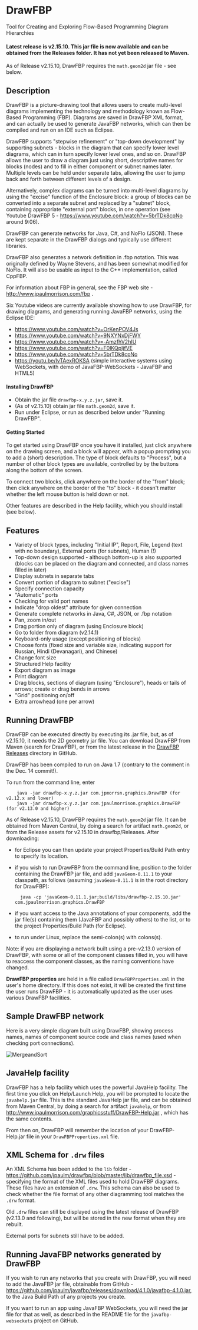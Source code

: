 DrawFBP
=======

Tool for Creating and Exploring Flow-Based Programming Diagram Hierarchies

#### Latest release is v2.15.10.  This jar file is now available and can be obtained from the Releases folder.  It has not yet been released to Maven.

As of Release v2.15.10, DrawFBP requires the `math.geom2d` jar file - see below.

Description
-----------

DrawFBP is a picture-drawing tool that allows users to create multi-level diagrams implementing the technology and methodology known as Flow-Based Programming (FBP).  Diagrams are saved in DrawFBP XML format, and can actually be used to generate JavaFBP networks, which can then be compiled and run on an IDE such as Eclipse.

DrawFBP supports "stepwise refinement" or "top-down development" by supporting subnets - blocks in the diagram that can specify lower level diagrams, which can in turn specify lower level ones, and so on.  DrawFBP allows the user to draw a diagram just using short, descriptive names for blocks (nodes) and to fill in either component or subnet names later.  Multiple levels can be held under separate tabs, allowing the user to jump back and forth between different levels of a design.

Alternatively, complex diagrams can be turned into multi-level diagrams by using the "excise" function of the Enclosure block: a group of blocks can be converted into a separate subnet and replaced by a "subnet" block, containing appropriate "external port" blocks, in one operation (see Youtube DrawFBP 5 - https://www.youtube.com/watch?v=5brTDk8cpNo around 9:06).  

DrawFBP can generate networks for Java, C#, and NoFlo (JSON).  These are kept separate in the DrawFBP dialogs and typically use different libraries.

DrawFBP also generates a network definition in .fbp notation.  This was originally defined by Wayne Stevens, and has been somewhat modified for NoFlo.  It will also be usable as input to the C++ implementation, called CppFBP. 

For information about FBP in general, see the FBP web site - http://www.jpaulmorrison.com/fbp . 

Six Youtube videos are currently available showing how to use DrawFBP, for drawing diagrams, and generating running JavaFBP networks, using the Eclipse IDE:

- https://www.youtube.com/watch?v=OrKenPOV4Js
- https://www.youtube.com/watch?v=9NXYNxDjFWY
- https://www.youtube.com/watch?v=-AmzfhV2hIU
- https://www.youtube.com/watch?v=F0lKQpIjfVE
- https://www.youtube.com/watch?v=5brTDk8cpNo
- https://youtu.be/IvTAexROKSA  (simple interactive systems using WebSockets, with demo of JavaFBP-WebSockets - JavaFBP and HTML5)

#### Installing DrawFBP

- Obtain the jar file `drawfbp-x.y.z.jar`, save it.
- (As of v2.15.10) obtain jar file `math.geom2d`, save it.
- Run under Eclipse, or run as described below under "Running DrawFBP".

#### Getting Started

To get started using DrawFBP once you have it installed, just click anywhere on the drawing screen, and a block will appear, with a popup prompting you to add a (short) description.  The type of block defaults to "Process", but a number of other block types are available, controlled by by the buttons along the bottom of the screen.

To connect two blocks, click anywhere on the border of the "from" block; then click anywhere on the border of the "to" block - it doesn't matter whether the left mouse button is held down or not. 

Other features are described in the Help facility, which you should install (see below).


Features
----

- Variety of block types, including "Initial IP", Report, File, Legend (text with no boundary), External ports (for subnets), Human (!)
- Top-down design supported - although bottom-up is also supported (blocks can be placed on the diagram and connected, and class names filled in later)
- Display subnets in separate tabs
- Convert portion of diagram to subnet ("excise")
- Specify connection capacity
- "Automatic" ports
- Checking for valid port names
- Indicate "drop oldest" attribute for given connection
- Generate complete networks in Java, C#, JSON, or .fbp notation
- Pan, zoom in/out
- Drag portion only of diagram (using Enclosure block)
- Go to folder from diagram (v2.14.1)
- Keyboard-only usage (except positioning of blocks)
- Choose fonts (fixed size and variable size, indicating support for Russian, Hindi (Devanagari), and Chinese)
- Change font size 
- Structured Help facility
- Export diagram as image
- Print diagram
- Drag blocks, sections of diagram (using "Enclosure"), heads or tails of arrows; create or drag bends in arrows
- "Grid" positioning on/off
- Extra arrowhead (one per arrow)


Running DrawFBP
----

DrawFBP can be executed directly by executing its .jar file, but, as of v2.15.10, it needs the 2D geometry jar file.  You can download DrawFBP from Maven (search for DrawFBP), or from the latest release in the <a href="https://github.com/jpaulm/drawfbp/releases">DrawFBP Releases</a> directory in GitHub. 

DrawFBP has been compiled to run on Java 1.7 (contrary to the comment in the Dec. 14 commit!).

To run from the command line, enter 

        java -jar drawfbp-x.y.z.jar com.jpmorrsn.graphics.DrawFBP (for v2.12.x and lower)
        java -jar drawfbp-x.y.z.jar com.jpaulmorrison.graphics.DrawFBP (for v2.13.0 and higher)

As of Release v2.15.10, DrawFBP requires the `math.geom2d` jar file.  It can be obtained from Maven Central, by doing a search for artifact `math.geom2d`, or from the Release assets for v2.15.10 in drawfbp/Releases.  After downloading:

- for Eclipse you can then update your project Properties/Build Path entry to specify its location.

- if you wish to run DrawFBP from the command line, position to the folder containing the DrawFBP jar file, and add `javaGeom-0.11.1` to your classpath, as follows (assuming `javaGeom-0.11.1` is in the root directory for DrawFBP):    

        java -cp 'javaGeom-0.11.1.jar;build/libs/drawfbp-2.15.10.jar' com.jpaulmorrison.graphics.DrawFBP
        
- if you want access to the Java annotations of your components, add the jar file(s) containing them (JavaFBP and possibly others) to the list, or to the project Properties/Build Path (for Eclipse). 

- to run under Linux, replace the semi-colon(s) with colons(s).        
    
Note: if you are displaying a network built using a pre-v2.13.0 version of DrawFBP, with some or all of the component classes filled in, you will have to reaccess the component classes, as the naming conventions have changed.

**DrawFBP properties** are held in a file called <code>DrawFBPProperties.xml</code> in the user's home directory.  If this does not exist, it will be created the first time the user runs DrawFBP - it is automatically updated as the user uses various DrawFBP facilities.

Sample DrawFBP network
---

Here is a very simple diagram built using DrawFBP, showing process names, names of component source code and class names (used when checking port connections).

![MergeandSort](https://github.com/jpaulm/drawfbp/blob/master/docs/MergeandSort.png "Simple Network Diagram")

JavaHelp facility
---

DrawFBP has a help facility which uses the powerful JavaHelp facility.  The first time you click on Help/Launch Help, you will be prompted to locate the `javahelp.jar` file.  This is the standard JavaHelp jar file, and can be obtained from Maven Central, by doing a search for artifact `javahelp`, or from http://www.jpaulmorrison.com/graphicsstuff/DrawFBP-Help.jar , which has the same contents.

From then on, DrawFBP will remember the location of your DrawFBP-Help.jar file in your `DrawFBPProperties.xml` file.

XML Schema for `.drw` files
---

An XML Schema has been added to the `lib` folder - https://github.com/jpaulm/drawfbp/blob/master/lib/drawfbp_file.xsd - specifying the format of the XML files used to hold DrawFBP diagrams. These files have an extension of `.drw`.  This schema can also be used to check whether the file format of any other diagramming tool matches the `.drw` format.

Old `.drw` files can still be displayed using the latest release of DrawFBP (v2.13.0 and following), but will be stored in the new format when they are rebuilt.

External ports for subnets still have to be added.

Running JavaFBP networks generated by DrawFBP
---

If you wish to run any networks that you create with DrawFBP, you will need to add the JavaFBP jar file, obtainable from GitHub -  https://github.com/jpaulm/javafbp/releases/download/4.1.0/javafbp-4.1.0.jar, to the Java Build Path of any projects you create. 

If you want to run an app using JavaFBP WebSockets, you will need the jar file for that as well, as described in the README file for the `javafbp-websockets` project on GitHub.

